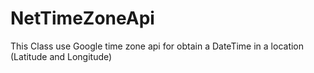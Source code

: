 # NetTimeZoneApi
This Class use Google time zone api for obtain a DateTime in a location (Latitude and Longitude)
